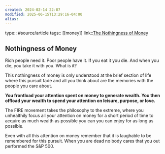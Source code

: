 ```yaml
---
created: 2024-02-14 22:07
modified: 2025-06-15T13:29:16-04:00
alias: 
---
```

type:: #source/article 
tags:: [[money]]
link::[The Nothingness of Money](https://moretothat.com/the-nothingness-of-money/)
## Nothingness of Money

Rich people need it. Poor people have it. If you eat it you die. And when you die, you take it with you. What is it?

This nothingness of money is only understood at the brief section of life where this pursuit fade and all you think about are the memories with the people you care about.

**You frontload your attention spent on money to generate wealth. You then offload your wealth to spend your attention on leisure, purpose, or love.**

The FIRE movement takes the philosophy to the extreme, where you unhealthily focus all your attention on money for a short period of time to acquire as much wealth as possible you can you can enjoy for as long as possible.

Even with all this attention on money remember that it is laughable to be remembered for this pursuit. When you are dead no body cares that you out performed the S&P 500.
